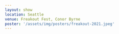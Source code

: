 ```yaml
---
layout: show
location: Seattle
venue: Freakout Fest, Conor Byrne
poster: '/assets/img/posters/freakout-2021.jpeg'
---
```


